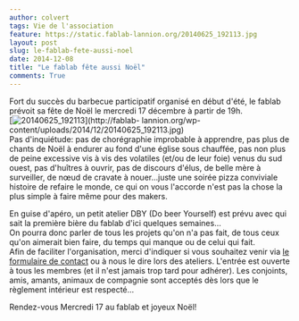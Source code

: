 ```yaml
---
author: colvert
tags: Vie de l'association
feature: https://static.fablab-lannion.org/20140625_192113.jpg
layout: post
slug: le-fablab-fete-aussi-noel
date: 2014-12-08
title: "Le fablab fête aussi Noël"
comments: True
---
```

Fort du succès du barbecue participatif organisé en début d'été, le fablab
prévoit sa fête de Noël le mercredi 17 décembre à partir de 19h.  
[![20140625_192113](https://static.fablab-lannion.org/20140625_192113-1024x768.jpg)](http://fablab-
lannion.org/wp-content/uploads/2014/12/20140625_192113.jpg)  
Pas d'inquiétude: pas de chorégraphie improbable à apprendre, pas plus de
chants de Noël à endurer au fond d'une église sous chauffée, pas non plus de
peine excessive vis à vis des volatiles (et/ou de leur foie) venus du sud
ouest, pas d'huîtres à ouvrir, pas de discours d'élus, de belle mère à
surveiller, de nœud de cravate à nouer…juste une soirée pizza conviviale
histoire de refaire le monde, ce qui on vous l'accorde n'est pas la chose la
plus simple à faire même pour des makers.

En guise d'apéro, un petit atelier DBY (Do beer Yourself) est prévu avec qui
sait la première bière du fablab d'ici quelques semaines…  
On pourra donc parler de tous les projets qu'on n'a pas fait, de tous ceux
qu'on aimerait bien faire, du temps qui manque ou de celui qui fait.  
Afin de faciliter l'organisation, merci d'indiquer si vous souhaitez venir via
[le formulaire de contact](/contact/) ou à nous le dire lors des ateliers.
L'entrée est ouverte à tous les membres (et il n'est jamais trop tard pour
adhérer). Les conjoints, amis, amants, animaux de compagnie sont acceptés dès
lors que le règlement intérieur est respecté…

Rendez-vous Mercredi 17 au fablab et joyeux Noël!


